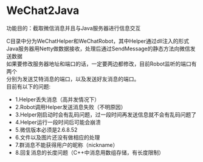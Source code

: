 # WeChat2Java
功能目的：截取微信消息并且与Java服务器进行信息交互<br>

C目录中分为WeChatHelper和WeChatRobot，其中Helper通过dll注入的形式<br>
Java服务器用Netty做数据接收，处理后通过SendMessage的静态方法向微信发送数据<br>
如果要修改服务器地址和端口的话，一定要两边都修改，目前Robot监听的端口有两个<br>
分别为发送艾特消息的端口，以及发送好友消息的端口。<br>
目前有以下的问题:
<ul>
	<li>1.Helper丢失消息（高并发情况下）</li>
	<li>2.Robot调用Helper发送消息失败（不明原因）</li>
	<li>3.Helper刚启动时会有乱码问题，过一段时间再发送信息就不会有乱码问题了</li>
	<li>4.Helper运行一段时间后可能会崩溃</li>
	<li>5.微信版本必须是2.6.8.52</li>
	<li>6.文件以及图片还没有做相应的处理</li>
	<li>7.群消息不能获得用户的昵称（nickname）</li>
	<li>8.回复消息的长度问题（C++中消息用数组存储，有长度限制）</li>
</ul>
